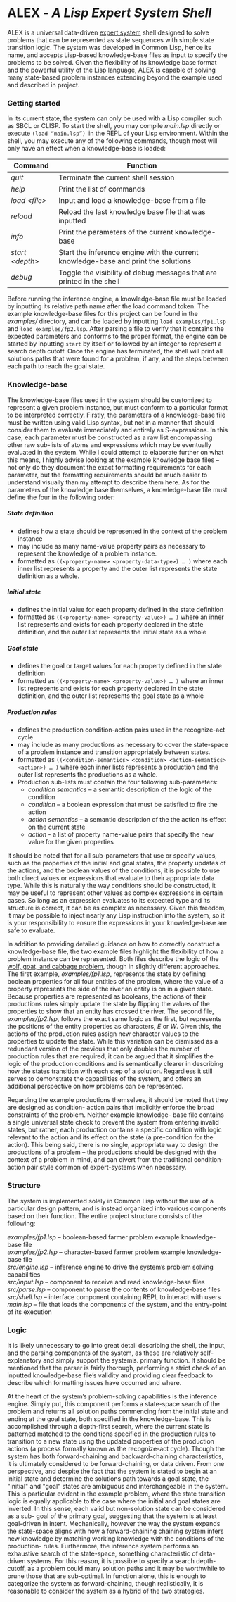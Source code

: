 # ALEX - *A Lisp Expert System Shell*

ALEX is a universal data-driven [expert system](https//www.en.wikipedia.org/wiki/Expert_system) shell designed to solve problems that can be
represented as state sequences with simple state transition logic. The system was developed in
Common Lisp, hence its name, and accepts Lisp-based knowledge-base files as input to specify the
problems to be solved. Given the flexibility of its knowledge base format and the powerful utility of the
Lisp language, ALEX is capable of solving many state-based problem instances extending beyond the
example used and described in project.

### Getting started
In its current state, the system can only be used with a Lisp compiler such as SBCL or CLISP. To start the shell, you may compile *main.lsp* directly or execute ```(load “main.lsp”) ```in the REPL of your Lisp
environment. Within the shell, you may execute any of the following commands, though most will only
have an effect when a knowledge-base is loaded:


| Command | Function |
|----------|----------|
| *quit* | Terminate the current shell session |
| *help* | Print the list of commands |
| *load \<file>* | Input and load a knowledge-base from a file |
| *reload* | Reload the last knowledge base file that was inputted |
| *info* | Print the parameters of the current knowledge-base |
| *start \<depth>* | Start the inference engine with the current knowledge-base and print the solutions |
| *debug* | Toggle the visibility of debug messages that are printed in the shell |

Before running the inference engine, a knowledge-base file must be loaded by inputting its relative path name after the load command token. The example knowledge-base files for this project can be found in the *examples/* directory, and can be loaded by inputting ```load examples/fp1.lsp``` and ```load examples/fp2.lsp```. After parsing a file to verify that it contains the expected parameters and conforms to the proper format, the engine can be started by inputting ```start``` by itself or followed by an integer to represent a search depth cutoff. Once the engine has terminated, the shell will print all solutions paths that were found for a problem, if any, and the steps between each path to reach the goal state.

### Knowledge-base
The knowledge-base files used in the system should be customized to represent a given problem instance, but must conform to a particular format to be interpreted correctly. Firstly, the parameters of a
knowledge-base file must be written using valid Lisp syntax, but not in a manner that should consider them to evaluate immediately and entirely as S-expressions. In this case, each parameter must be constructed as a raw list encompassing other raw sub-lists of atoms and expressions which may be eventually evaluated in the system. While I could attempt to elaborate further on what this means, I highly advise looking at the example knowledge base files – not only do they document the exact formatting requirements for each parameter, but the formatting requirements should be much easier to
understand visually than my attempt to describe them here. As for the parameters of the knowledge base themselves, a knowledge-base file must define the four in the following order:

##### State definition 
- defines how a state should be represented in the context of the problem instance
- may include as many name-value property pairs as necessary to represent the knowledge of a problem instance.
- formatted as ```((<property-name> <property-data-type>) … )``` where each inner list represents a property and the outer list represents the state definition as a whole.

##### Initial state 
- defines the initial value for each property defined in the state definition
- formatted as ```((<property-name> <property-value>) … )``` where an inner list represents and exists for each property declared in the state definition, and the outer list represents the initial state as a whole

##### Goal state 
- defines the goal or target values for each property defined in the state definition
- formatted as ```((<property-name> <property-value>) … )``` where an inner list represents and exists for
each property declared in the state definition, and the outer list represents the goal state as a whole

##### Production rules
- defines the production condition-action pairs used in the recognize-act cycle
- may include as many productions as necessary to cover the state-space of a problem instance and transition appropriately between states.
- formatted as ```((<condition-semantics> <condition> <action-semantics> <action>) … )``` where each inner
lists represents a production and the outer list represents the productions as a whole.
- Production sub-lists must contain the four following sub-parameters:
  - *condition semantics* – a semantic description of the logic of the condition
  - *condition* – a boolean expression that must be satisfied to fire the action
  - *action semantics* – a semantic description of the the action its effect on the current state
  - *action* - a list of property name-value pairs that specify the new value for the given properties

It should be noted that for all sub-parameters that use or specify values, such as the properties of the
initial and goal states, the property updates of the actions, and the boolean values of the conditions, it is
possible to use both direct values or expressions that evaluate to their appropriate data type. While this
is naturally the way conditions should be constructed, it may be useful to represent other values as
complex expressions in certain cases. So long as an expression evaluates to its expected type and its
structure is correct, it can be as complex as necessary. Given this freedom, it may be possible to inject
nearly any Lisp instruction into the system, so it is your responsibility to ensure the expressions in your
knowledge-base are safe to evaluate.

In addition to providing detailed guidance on how to correctly construct a knowledge-base file, the two
example files highlight the flexibility of how a problem instance can be represented. Both files describe
the logic of the [wolf, goat, and cabbage problem](https://www.en.wikipedia.org/wiki/Wolf%2C_goat_and_cabbage_problem), though in slightly different approaches. The first
example, *examples/fp1.lsp*, represents the state by defining boolean properties for all four entities of the
problem, where the value of a property represents the side of the river an entity is on in a given state.
Because properties are represented as booleans, the actions of their productions rules simply update the
state by flipping the values of the properties to show that an entity has crossed the river. The second
file, *examples/fp2.lsp*, follows the exact same logic as the first, but represents the positions of the entity
properties as characters, *E* or *W*. Given this, the actions of the production rules assign new character
values to the properties to update the state. While this variation can be dismissed as a redundant version
of the previous that only doubles the number of production rules that are required, it can be argued that
it simplifies the logic of the production conditions and is semantically clearer in describing how the
states transition with each step of a solution. Regardless it still serves to demonstrate the capabilities of
the system, and offers an additional perspective on how problems can be represented.

Regarding the example productions themselves, it should be noted that they are designed as condition-
action pairs that implicitly enforce the broad constraints of the problem. Neither example knowledge-
base file contains a single universal state check to prevent the system from entering invalid states, but
rather, each production contains a specific condition with logic relevant to the action and its effect on
the state (a pre-condition for the action). This being said, there is no single, appropriate way to design the productions of a problem – the productions should be designed with the context of a problem in
mind, and can divert from the traditional condition-action pair style common of expert-systems when
necessary.

### Structure

The system is implemented solely in Common Lisp without the use of a particular design pattern, and
is instead organized into various components based on their function. The entire project structure
consists of the following:

*examples/fp1.lsp* – boolean-based farmer problem example knowledge-base file
<br>*examples/fp2.lsp* – character-based farmer problem example knowledge-base file
<br>*src/engine.lsp* – inference engine to drive the system’s problem solving capabilities
<br>*src/input.lsp* – component to receive and read knowledge-base files
<br>*src/parse.lsp* – component to parse the contents of knowledge-base files
<br>*src/shell.lsp* – interface component containing REPL to interact with users
<br>*main.lsp* – file that loads the components of the system, and the entry-point of its execution

### Logic

It is likely unnecessary to go into great detail describing the shell, the input, and the parsing
components of the system, as these are relatively self-explanatory and simply support the system’s. primary function. It should be mentioned that the parser is fairly thorough, performing a strict check of
an inputted knowledge-base file’s validity and providing clear feedback to describe which formatting
issues have occurred and where.

At the heart of the system’s problem-solving capabilities is the inference engine. Simply put, this
component performs a state-space search of the problem and returns all solution paths commencing
from the initial state and ending at the goal state, both specified in the knowledge-base. This is
accomplished through a depth-first search, where the current state is patterned matched to the
conditions specified in the production rules to transition to a new state using the updated properties of
the production actions (a process formally known as the recognize-act cycle).
Though the system has both forward-chaining and backward-chaining characteristics, it is ultimately
considered to be forward-chaining, or data driven. From one perspective, and despite the fact that the
system is stated to begin at an initial state and determine the solutions path towards a goal state, the
"initial" and "goal" states are ambiguous and interchangeable in the system. This is particular evident in
the example problem, where the state transition logic is equally applicable to the case where the initial
and goal states are inverted. In this sense, each valid but non-solution state can be considered as a sub-
goal of the primary goal, suggesting that the system is at least goal-driven in intent. Mechanically,
however the way the system expands the state-space aligns with how a forward-chaining chaining
system infers new knowledge by matching working knowledge with the conditions of the production-
rules. Furthermore, the inference system performs an exhaustive search of the state-space, something
characteristic of data-driven systems. For this reason, it is possible to specify a search depth-cutoff, as a
problem could many solution paths and it may be worthwhile to prune those that are sub-optimal. In
function alone, this is enough to categorize the system as forward-chaining, though realistically, it is
reasonable to consider the system as a hybrid of the two strategies.
